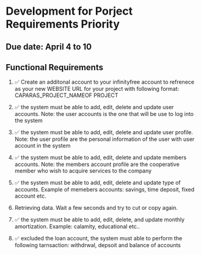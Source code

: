 # Development for Porject Requirements Priority

## Due date: April 4 to 10

## Functional Requirements

1. ✅ Create an additonal account to your infinityfree account to refrenece as your new WEBSITE URL for your project with following format: CAPARAS_PROJECT_NAMEOF PROJECT

2. ✅ the system must be able to add, edit, delete and update user accounts. Note: the user accounts is the one that will be use to log into the system

3. ✅ the system must be able to add, edit, delete and update user profile. Note: the user profile are the personal information of the user with user account in the system

4. ✅ the system must be able to add, edit, delete and update members accounts. Note: the members account profile are the cooperative member who wish to acquire services to the company

5. ✅ the system must be able to add, edit, delete and update type of accounts. Example of memebers accounts: savings, time deposit, fixed account etc.

6. Retrieving data. Wait a few seconds and try to cut or copy again.

7. ✅ the system must be able to add, edit, delete, and update monthly amortization. Example: calamity, educational etc..

8. ✅ excluded the loan account, the system must able to perform the following tarnsaction: withdrwal, depsoit and balance of accounts
